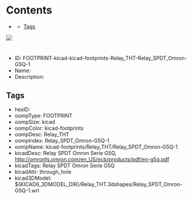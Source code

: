 



Contents
========

* [](#)
	* [Tags](#tags)
  
![][im]
# 

- ID: FOOTPRINT-kicad-kicad-footprints-Relay_THT-Relay_SPDT_Omron-G5Q-1
- Name: 
- Description: 

## Tags

- hexID: 
- oompType: FOOTPRINT
- oompSize: kicad
- oompColor: kicad-footprints
- oompDesc: Relay_THT
- oompIndex: Relay_SPDT_Omron-G5Q-1
- oompName: kicad-footprints/Relay_THT/Relay_SPDT_Omron-G5Q-1
- kicadDesc: Relay SPDT Omron Serie G5Q, http://omronfs.omron.com/en_US/ecb/products/pdf/en-g5q.pdf
- kicadTags: Relay SPDT Omron Serie G5Q
- kicadAttr: through_hole
- kicad3DModel: ${KICAD6_3DMODEL_DIR}/Relay_THT.3dshapes/Relay_SPDT_Omron-G5Q-1.wrl



[im]: image.png
